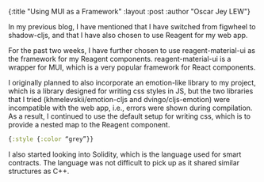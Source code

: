 {:title  "Using MUI as a Framework"
 :layout :post
 :author "Oscar Jey LEW"}

In my previous blog, I have mentioned that I have switched from figwheel to shadow-cljs, and that I have also chosen to use Reagent for my web app.

For the past two weeks, I have further chosen to use reagent-material-ui as the framework for my Reagent components. reagent-material-ui is a wrapper for MUI, which is a very popular framework for React components.

I originally planned to also incorporate an emotion-like library to my project, which is a library designed for writing css styles in JS, but the two libraries that I tried (khmelevskii/emotion-cljs and dvingo/cljs-emotion) were incompatible with the web app, i.e., errors were shown during compilation. As a result, I continued to use the default setup for writing css, which is to provide a nested map to the Reagent component.
```clojure
{:style {:color “grey”}}
```
I also started looking into Solidity, which is the language used for smart contracts. The language was not difficult to pick up as it shared similar structures as C++.
